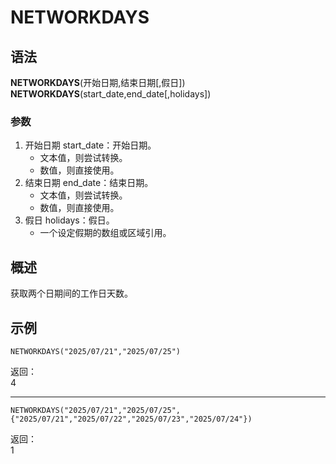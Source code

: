 # NETWORKDAYS

## 语法

**NETWORKDAYS**(开始日期,结束日期[,假日])  
**NETWORKDAYS**(start_date,end_date[,holidays])

### 参数

1. 开始日期 start_date：开始日期。
    - 文本值，则尝试转换。
    - 数值，则直接使用。
2. 结束日期 end_date：结束日期。
    - 文本值，则尝试转换。
    - 数值，则直接使用。
3. 假日 holidays：假日。
    - 一个设定假期的数组或区域引用。

## 概述

获取两个日期间的工作日天数。

## 示例

```excel
NETWORKDAYS("2025/07/21","2025/07/25")
```

返回：  
4

---

```excel
NETWORKDAYS("2025/07/21","2025/07/25",{"2025/07/21","2025/07/22","2025/07/23","2025/07/24"})
```

返回：  
1

